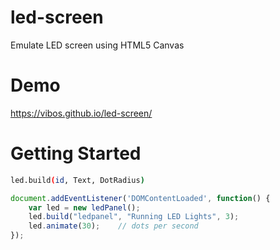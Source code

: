 # led-screen
Emulate LED screen using HTML5 Canvas

# Demo
https://vibos.github.io/led-screen/

# Getting Started
```sh
led.build(id, Text, DotRadius)
```

```js
document.addEventListener('DOMContentLoaded', function() {
	var led = new ledPanel();
	led.build("ledpanel", "Running LED Lights", 3);
	led.animate(30);	// dots per second
});
```

